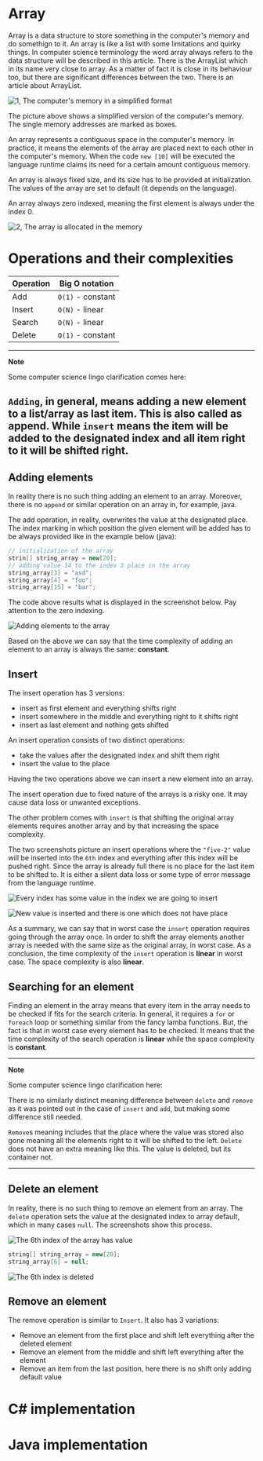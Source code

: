# Array

Array is a data structure to store something in the computer's memory and do
somethign to it. 
An array is like a list with some limitations and quirky things.
In computer science terminology the word array always refers to the data
structure will be described in this article.
There is the ArrayList which in its name very close to array.
As a matter of fact it is close in its behaviour too, but there are significant
differences between the two.
There is an article about ArrayList.

![1, The computer's memory in a simplified format](images/array.drawio.png)

The picture above shows a simplified version of the computer's memory. The
single memory addresses are marked as boxes.

An array represents a contiguous space in the computer's memory.
In practice, it means the elements of the array are placed next to each other in
the computer's memory.
When the code `new [10]` will be executed the language runtime claims its need
for a certain amount contiguous memory.

An array is always fixed size, and its size has to be provided at initialization.
The values of the array are set to default (it depends on the language).

An array always zero indexed, meaning the first element is always under the
index 0.

![2, The array is allocated in the memory](images/array_allocated.drawio.png)

# Operations and their complexities

| Operation | Big O notation    |
|-----------|-------------------|
| Add       | `O(1)` - constant |
| Insert    | `O(N)` - linear   |
| Search    | `O(N)` - linear   |
| Delete    | `O(1)` - constant |

---
**Note**

Some computer science lingo clarification comes here:

`Adding`, in general, means adding a new element to a list/array as last item. This is also called as append.
While `insert` means the item will be added to the designated index and all item right to it will be
shifted right.
---

## Adding elements

In reality there is no such thing adding an element to an array.
Moreover, there is no `append` or similar operation on an array in, for
example, java.

The add operation, in reality, overwrites the value at the designated place.
The index marking in which position the given element will be added has to be
always provided like in the example below (java):

```java
// initialization of the array
strin[] string_array = new[20];
// adding value 14 to the index 3 place in the array
string_array[3] = "asd";
string_array[4] = "foo";
string_array[15] = "bar";
```
The code above results what is displayed in the screenshot below.
Pay attention to the zero indexing.

![Adding elements to the array](images/array_adding2.drawio.png)

Based on the above we can say that the time complexity of adding an element to an array is 
always the same: **constant**.

## Insert

The insert operation has 3 versions:

- insert as first element and everything shifts right
- insert somewhere in the middle and everything right to it shifts right
- insert as last element and nothing gets shifted

An insert operation consists of two distinct operations:

- take the values after the designated index and shift them right
- insert the value to the place

Having the two operations above we can insert a new element into an array.

The insert operation due to fixed nature of the arrays is a risky one.
It may cause data loss or unwanted exceptions.

The other problem comes with `insert` is that shifting the original array elements requires
another array and by that increasing the space complexity.

The two screenshots picture an insert operations where the `"five-2"` value will be inserted
into the `6th` index and everything after this index will be pushed right.
Since the array is already full there is no place for the last item to be shifted to.
It is either a silent data loss or some type of error message from the language runtime.

![Every index has some value in the index we are going to insert](images/array_insert_start.drawio.png)

![New value is inserted and there is one which does not have place](images/array_insert_inserted.drawio.png)

As a summary, we can say that in worst case the `insert` operation requires going through the
array once.
In order to shift the array elements another array is needed with the same size as the
original array, in worst case.
As a conclusion, the time complexity of the `insert` operation is **linear** in worst case.
The space complexity is also **linear**.

## Searching for an element

Finding an element in the array means that every item in the array needs to be checked
if fits for the search criteria.
In general, it requires a `for` or `foreach` loop or something similar from the fancy
lamba functions.
But, the fact is that in worst case every element has to be checked.
It means that the time complexity of the search operation is **linear** while the space
complexity is **constant**.

---
**Note**

Some computer science lingo clarification here:

There is no similarly distinct meaning difference between `delete` and `remove` as it was
pointed out in the case of `insert` and `add`, but making some difference still needed.

`Remove`s meaning includes that the place where the value was stored also gone meaning
all the elements right to it will be shifted to the left.
`Delete` does not have an extra meaning like this.
The value is deleted, but its container not.

---

## Delete an element

In reality, there is no such thing to remove an element from an array.
The `delete` operation sets the value at the designated index to array default, which in
many cases `null`.
The screenshots show this process.

![The 6th index of the array has value](images/array_delete_start.drawio.png)

```java
string[] string_array = new[20];
string_array[6] = null;
```

![The 6th index is deleted](images/array_deleted.drawio.png)

## Remove an element

The remove operation is similar to `Insert`. It also has 3 variations:

- Remove an element from the first place and shift left everything after the deleted element
- Remove an element from the middle and shift left everything after the element
- Remove an item from the last position, here there is no shift only adding default value

# C# implementation

# Java implementation

